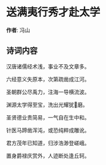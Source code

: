 # 送满夷行秀才赴太学

**作者**: 冯山

## 诗词内容

汉唐诸儒经术浅，事业不及文章多。

六经意义失原本，次第疏凿成江河。

圣朝群公尽禹力，注海一导横流波。

渊源太学得至宝，洗出光耀犹𫔔磨。

圣贤德业贵简易，一气自在生中和。

针医马蹄凿浑沌，或恐纯粹成雕讹。

君方茂年已知道，归涉浩渺登嵯峨。

置身爵禄庆赏外，人迹断处逢丘轲。

